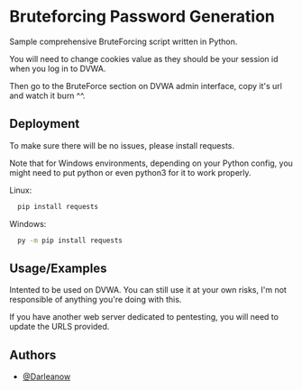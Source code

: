 
# Bruteforcing Password Generation

Sample comprehensive BruteForcing script written in Python.

You will need to change cookies value as they should be your session id when you log in to DVWA.

Then go to the BruteForce section on DVWA admin interface, copy it's url and watch it burn ^^.


## Deployment

To make sure there will be no issues, please install requests.

Note that for Windows environments, depending on your Python config, you might need to put python or even python3 for it to work properly.

Linux:
```bash
  pip install requests
```
Windows:
```cmd
  py -m pip install requests
```



## Usage/Examples

Intented to be used on DVWA.
You can still use it at your own risks, I'm not responsible of anything you're doing with this.

If you have another web server dedicated to pentesting, you will need to update the URLS provided.


## Authors

- [@Darleanow](https://www.github.com/Darleanow)

